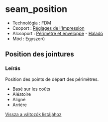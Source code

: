 # seam\_position

* Technológia : FDM
* Csoport : [Réglages de l'Impression](../print_settings/print_settings.md)
* Alcsoport : [Périmètre et enveloppe](../print_settings/print_settings.md#périmètre-et-enveloppe) - [Haladó](../print_settings/print_settings.md#Haladó)
* Mód : Egyszerű

## Position des jointures

### Leírás

Position des points de départ des périmètres.

* Basé sur les coûts
* Aléatoire
* Aligné
* Arrière

[Vissza a változók listájához](variable_list.md)

